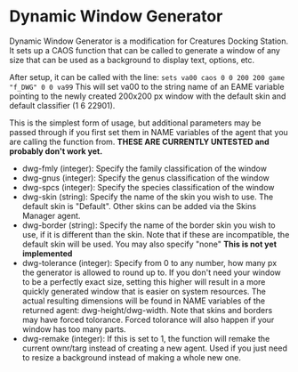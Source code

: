 # Dynamic Window Generator

Dynamic Window Generator is a modification for Creatures Docking Station. It sets up a CAOS function that can be called to generate a window of any size that can be used as a background to display text, options, etc.

After setup, it can be called with the line:
`sets va00 caos 0 0 200 200 game "f_DWG" 0 0 va99`
This will set va00 to the string name of an EAME variable pointing to the newly created 200x200 px window with the default skin and default classifier (1 6 22901).

This is the simplest form of usage, but additional parameters may be passed through if you first set them in NAME variables of the agent that you are calling the function from. **THESE ARE CURRENTLY UNTESTED and probably don't work yet.**  

* dwg-fmly (integer): Specify the family classification of the window
* dwg-gnus (integer): Specify the genus classification of the window
* dwg-spcs (integer): Specify the species classification of the window
* dwg-skin (string): Specify the name of the skin you wish to use. The default skin is "Default". Other skins can be added via the Skins Manager agent.
* dwg-border (string): Specify the name of the border skin you wish to use, if it is different than the skin. Note that if these are incompatible, the default skin will be used. You may also specify "none" **This is not yet implemented**
* dwg-tolerance (integer): Specify from 0 to any number, how many px the generator is allowed to round up to. If you don't need your window to be a perfectly exact size, setting this higher will result in a more quickly generated window that is easier on system resources. The actual resulting dimensions will be found in NAME variables of the returned agent: dwg-height/dwg-width. Note that skins and borders may have forced tolorance. Forced tolorance will also happen if your window has too many parts.
* dwg-remake (integer): If this is set to 1, the function will remake the current ownr/targ instead of creating a new agent. Used if you just need to resize a background instead of making a whole new one.